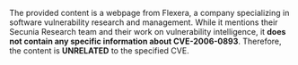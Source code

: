 The provided content is a webpage from Flexera, a company specializing in software vulnerability research and management. While it mentions their Secunia Research team and their work on vulnerability intelligence, it **does not contain any specific information about CVE-2006-0893**. Therefore, the content is **UNRELATED** to the specified CVE.